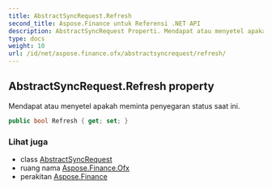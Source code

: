 ```yaml
---
title: AbstractSyncRequest.Refresh
second_title: Aspose.Finance untuk Referensi .NET API
description: AbstractSyncRequest Properti. Mendapat atau menyetel apakah meminta penyegaran status saat ini.
type: docs
weight: 10
url: /id/net/aspose.finance.ofx/abstractsyncrequest/refresh/
---
```

## AbstractSyncRequest.Refresh property

Mendapat atau menyetel apakah meminta penyegaran status saat ini.

```csharp
public bool Refresh { get; set; }
```

### Lihat juga

* class [AbstractSyncRequest](../)
* ruang nama [Aspose.Finance.Ofx](../../abstractsyncrequest/)
* perakitan [Aspose.Finance](../../../)


